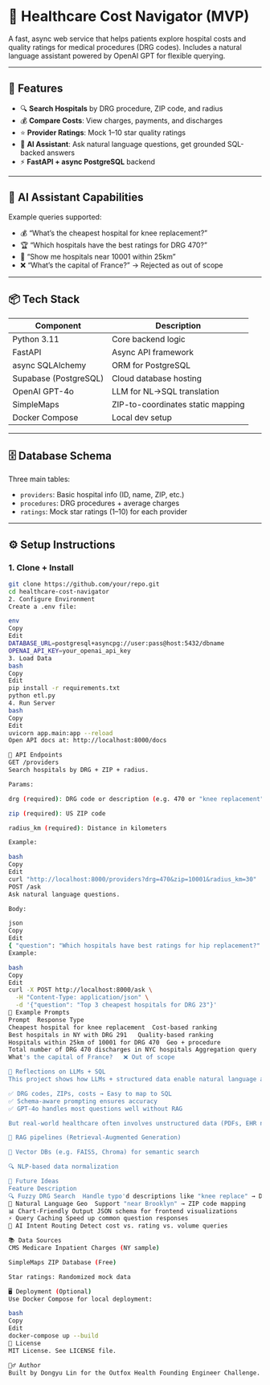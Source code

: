 # 🏥 Healthcare Cost Navigator (MVP)

A fast, async web service that helps patients explore hospital costs and quality ratings for medical procedures (DRG codes). Includes a natural language assistant powered by OpenAI GPT for flexible querying.

---

## 🚀 Features

- 🔍 **Search Hospitals** by DRG procedure, ZIP code, and radius
- 💰 **Compare Costs**: View charges, payments, and discharges
- ⭐ **Provider Ratings**: Mock 1–10 star quality ratings
- 🤖 **AI Assistant**: Ask natural language questions, get grounded SQL-backed answers
- ⚡ **FastAPI + async PostgreSQL** backend

---

## 🧠 AI Assistant Capabilities

Example queries supported:

- 💰 “What’s the cheapest hospital for knee replacement?”
- 🏆 “Which hospitals have the best ratings for DRG 470?”
- 📍 “Show me hospitals near 10001 within 25km”
- ❌ “What’s the capital of France?” → Rejected as out of scope

---

## 📦 Tech Stack

| Component         | Description                          |
|------------------|--------------------------------------|
| Python 3.11       | Core backend logic                   |
| FastAPI           | Async API framework                  |
| async SQLAlchemy  | ORM for PostgreSQL                   |
| Supabase (PostgreSQL) | Cloud database hosting          |
| OpenAI GPT-4o     | LLM for NL→SQL translation           |
| SimpleMaps        | ZIP-to-coordinates static mapping    |
| Docker Compose    | Local dev setup                      |

---

## 🗄️ Database Schema

Three main tables:

- `providers`: Basic hospital info (ID, name, ZIP, etc.)
- `procedures`: DRG procedures + average charges
- `ratings`: Mock star ratings (1–10) for each provider

---

## ⚙️ Setup Instructions

### 1. Clone + Install

```bash
git clone https://github.com/your/repo.git
cd healthcare-cost-navigator
2. Configure Environment
Create a .env file:

env
Copy
Edit
DATABASE_URL=postgresql+asyncpg://user:pass@host:5432/dbname
OPENAI_API_KEY=your_openai_api_key
3. Load Data
bash
Copy
Edit
pip install -r requirements.txt
python etl.py
4. Run Server
bash
Copy
Edit
uvicorn app.main:app --reload
Open API docs at: http://localhost:8000/docs

📡 API Endpoints
GET /providers
Search hospitals by DRG + ZIP + radius.

Params:

drg (required): DRG code or description (e.g. 470 or "knee replacement")

zip (required): US ZIP code

radius_km (required): Distance in kilometers

Example:

bash
Copy
Edit
curl "http://localhost:8000/providers?drg=470&zip=10001&radius_km=30"
POST /ask
Ask natural language questions.

Body:

json
Copy
Edit
{ "question": "Which hospitals have best ratings for hip replacement?" }
Example:

bash
Copy
Edit
curl -X POST http://localhost:8000/ask \
  -H "Content-Type: application/json" \
  -d '{"question": "Top 3 cheapest hospitals for DRG 23"}'
🧪 Example Prompts
Prompt	Response Type
Cheapest hospital for knee replacement	Cost-based ranking
Best hospitals in NY with DRG 291	Quality-based ranking
Hospitals within 25km of 10001 for DRG 470	Geo + procedure
Total number of DRG 470 discharges in NYC hospitals	Aggregation query
What's the capital of France?	❌ Out of scope

📌 Reflections on LLMs + SQL
This project shows how LLMs + structured data enable natural language analytics with:

✅ DRG codes, ZIPs, costs → Easy to map to SQL
✅ Schema-aware prompting ensures accuracy
✅ GPT-4o handles most questions well without RAG

But real-world healthcare often involves unstructured data (PDFs, EHR notes, etc.). These require:

🔎 RAG pipelines (Retrieval-Augmented Generation)

🧠 Vector DBs (e.g. FAISS, Chroma) for semantic search

🔍 NLP-based data normalization

🚀 Future Ideas
Feature	Description
🔍 Fuzzy DRG Search	Handle typo'd descriptions like "knee replace" → DRG 470
📍 Natural Language Geo	Support "near Brooklyn" → ZIP code mapping
📊 Chart-Friendly Output	JSON schema for frontend visualizations
⚡ Query Caching	Speed up common question responses
🧠 AI Intent Routing	Detect cost vs. rating vs. volume queries

📚 Data Sources
CMS Medicare Inpatient Charges (NY sample)

SimpleMaps ZIP Database (Free)

Star ratings: Randomized mock data

🖥️ Deployment (Optional)
Use Docker Compose for local deployment:

bash
Copy
Edit
docker-compose up --build
📄 License
MIT License. See LICENSE file.

🙋‍♂️ Author
Built by Dongyu Lin for the Outfox Health Founding Engineer Challenge.